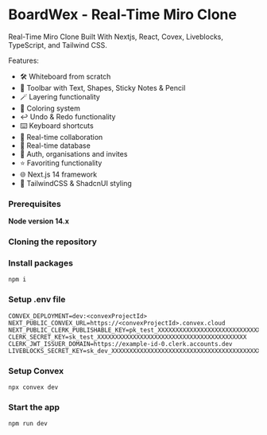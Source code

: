# BoardWex - Real-Time Miro Clone


Real-Time Miro Clone Built With Nextjs, React, Covex, Liveblocks, TypeScript, and Tailwind CSS.

Features:

- 🛠️ Whiteboard from scratch
- 🧰 Toolbar with Text, Shapes, Sticky Notes & Pencil
- 🪄 Layering functionality
- 🎨 Coloring system
- ↩️ Undo & Redo functionality
- ⌨️ Keyboard shortcuts
- 🤝 Real-time collaboration
- 💾 Real-time database
- 🔐 Auth, organisations and invites
- ⭐️ Favoriting functionality
- 🌐 Next.js 14 framework
- 💅 TailwindCSS & ShadcnUI styling

### Prerequisites

**Node version 14.x**

### Cloning the repository


### Install packages

```shell
npm i
```

### Setup .env file

```shell
CONVEX_DEPLOYMENT=dev:<convexProjectId>
NEXT_PUBLIC_CONVEX_URL=https://<convexProjectId>.convex.cloud
NEXT_PUBLIC_CLERK_PUBLISHABLE_KEY=pk_test_XXXXXXXXXXXXXXXXXXXXXXXXXXXXXXXXXXXXXXXXXXXXXXXXXX
CLERK_SECRET_KEY=sk_test_XXXXXXXXXXXXXXXXXXXXXXXXXXXXXXXXXXXXXXXXXX
CLERK_JWT_ISSUER_DOMAIN=https://example-id-0.clerk.accounts.dev
LIVEBLOCKS_SECRET_KEY=sk_dev_XXXXXXXXXXXXXXXXXXXXXXXXXXXXXXXXXXXXXXXXXXXXXXXXXXXXXXXXXXXXXXXX
```

### Setup Convex

```shell
npx convex dev
```

### Start the app

```shell
npm run dev
```
